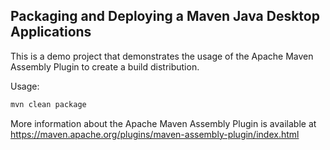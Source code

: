 
Packaging and Deploying a Maven Java Desktop Applications
------

This is a demo project that demonstrates the usage of the Apache Maven Assembly Plugin to create a build distribution.

Usage:
```bash
mvn clean package
```

More information about the Apache Maven Assembly Plugin is available at https://maven.apache.org/plugins/maven-assembly-plugin/index.html
